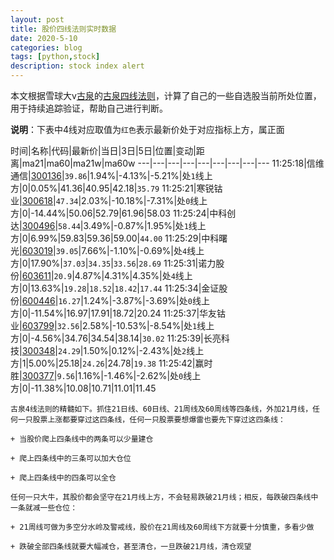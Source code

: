 ```yaml
---
layout: post
title: 股价四线法则实时数据
date: 2020-5-10
categories: blog
tags: [python,stock]
description: stock index alert
---
```



本文根据雪球大v[古泉](https://xueqiu.com/u/7148646888)的[古泉四线法则](https://xueqiu.com/7148646888/130498192)，计算了自己的一些自选股当前所处位置，用于持续追踪验证，帮助自己进行判断。

**说明**：下表中4线对应取值为`红色`表示最新价处于对应指标上方，属正面

时间|名称|代码|最新价|当日|3日|5日|位置|变动|距离|ma21|ma60|ma21w|ma60w
---|---|---|---|---|---|---|---|---
11:25:18|信维通信|[300136](https://xueqiu.com/S/SZ300136)|`39.86`|1.94%|-4.13%|-5.21%|处`1`线上方|0|0.05%|41.36|40.95|42.18|`35.79`
11:25:21|寒锐钴业|[300618](https://xueqiu.com/S/SZ300618)|`47.34`|2.03%|-10.18%|-7.31%|处`0`线上方|0|-14.44%|50.06|52.79|61.96|58.03
11:25:24|中科创达|[300496](https://xueqiu.com/S/SZ300496)|`58.44`|3.49%|-0.87%|1.95%|处`1`线上方|0|6.99%|59.83|59.36|59.00|`44.00`
11:25:29|中科曙光|[603019](https://xueqiu.com/S/SH603019)|`39.05`|7.66%|-1.10%|-0.69%|处`4`线上方|0|17.90%|`37.03`|`34.35`|`33.56`|`28.69`
11:25:31|诺力股份|[603611](https://xueqiu.com/S/SH603611)|`20.9`|4.87%|4.31%|4.35%|处`4`线上方|0|13.63%|`19.28`|`18.52`|`18.42`|`17.44`
11:25:34|金证股份|[600446](https://xueqiu.com/S/SH600446)|`16.27`|1.24%|-3.87%|-3.69%|处`0`线上方|0|-11.54%|16.97|17.91|18.72|20.24
11:25:37|华友钴业|[603799](https://xueqiu.com/S/SH603799)|`32.56`|2.58%|-10.53%|-8.54%|处`1`线上方|0|-4.56%|34.76|34.54|38.14|`30.02`
11:25:39|长亮科技|[300348](https://xueqiu.com/S/SZ300348)|`24.29`|1.50%|0.12%|-2.43%|处`2`线上方|1|5.00%|25.18|`24.26`|24.78|`19.38`
11:25:42|赢时胜|[300377](https://xueqiu.com/S/SZ300377)|`9.56`|1.16%|-1.46%|-2.62%|处`0`线上方|0|-11.38%|10.08|10.71|11.01|11.45

```
古泉4线法则的精髓如下。抓住21日线、60日线、21周线及60周线等四条线，外加21月线，任何一只股票上涨都要穿过这四条线，任何一只股票要想爆雷也要先下穿过这四条线：

+ 当股价爬上四条线中的两条可以少量建仓

+ 爬上四条线中的三条可以加大仓位

+ 爬上四条线中的四条可以全仓

任何一只大牛，其股价都会坚守在21月线上方，不会轻易跌破21月线；相反，每跌破四条线中一条就减一些仓位：

+ 21周线可做为多空分水岭及警戒线，股价在21周线及60周线下方就要十分慎重，多看少做

+ 跌破全部四条线就要大幅减仓，甚至清仓，一旦跌破21月线，清仓观望
```